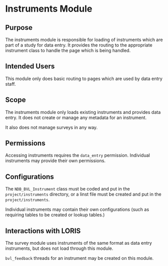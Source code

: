 # Instruments Module

## Purpose

The instruments module is responsible for loading of instruments
which are part of a study for data entry. It provides the routing
to the appropriate instrument class to handle the page which is
being handled.

## Intended Users

This module only does basic routing to pages which are used by data
entry staff.

## Scope

The instruments module only loads existing instruments and provides
data entry. It does not create or manage any metadata for an
instrument.

It also does not manage surveys in any way.

## Permissions

Accessing instruments requires the `data_entry` permission. Individual instruments may provide their own permissions.

## Configurations

The `NDB_BVL_Instrument` class must be coded and put in the
`project/instruments` directory, or a linst file must be created
and put in the `project/instruments`.

Individual instruments may contain their own configurations (such
as requiring tables to be created or lookup tables.)

## Interactions with LORIS

The survey module uses instruments of the same format as data entry
instruments, but does not load through this module.

`bvl_feedback` threads for an instrument may be created on this
module.
